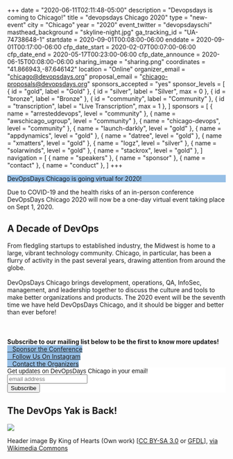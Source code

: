 +++
date = "2020-06-11T02:11:48-05:00"
description = "Devopsdays is coming to Chicago!"
title = "devopsdays Chicago 2020"
type = "new-event"
city = "Chicago"
year = "2020"
event_twitter = "devopsdayschi"
masthead_background = "skyline-night.jpg"
ga_tracking_id = "UA-74738648-1"
startdate = 2020-09-01T00:08:00-06:00
enddate = 2020-09-01T00:17:00-06:00
cfp_date_start = 2020-02-07T00:07:00-06:00
cfp_date_end = 2020-05-17T00:23:00-06:00
cfp_date_announce = 2020-06-15T00:08:00-06:00
sharing_image = "sharing.png"
coordinates = "41.866943,-87.646142"
location = "Online"
organizer_email = "chicago@devopsdays.org"
proposal_email = "chicago-proposals@devopsdays.org"
sponsors_accepted = "yes"
sponsor_levels = [
    { id = "gold", label = "Gold" },
    { id = "silver", label = "Silver", max = 0 },
    { id = "bronze", label = "Bronze" },
    { id = "community", label = "Community" },
    { id = "transcription", label = "Live Transcription", max = 1 },
]
sponsors = [
    { name = "arresteddevops", level = "community" },
    { name = "awschicago_ugroup", level = "community" },
    { name = "chicago-devops", level = "community" },
    { name = "launch-darkly", level = "gold" },
    { name = "appdynamics", level = "gold" },
    { name = "datree", level = "gold" },
    { name = "xmatters", level = "gold" },
    { name = "logz", level = "silver" },
    { name = "solarwinds", level = "gold" },
    { name = "stackrox", level = "gold" },
]
navigation = [
    { name = "speakers" },
    { name = "sponsor" },
    { name = "contact" },
    { name = "conduct" },
]
+++
<div class = "row">
  <div class = "col-md-6 push-md-6">
  <p class="btn btn-primary btn-block" style = "margin-top: 10px; margin-bottom: 10px; background-color: #96bfe6; border-color: #96bfe6;">DevOpsDays Chicago is going virtual for 2020!</p>

  Due to COVID-19 and the health risks of an in-person conference DevOpsDays Chicago 2020 will now be a one-day virtual event taking place on Sept 1, 2020.

<h2>A Decade of DevOps</h2>
From fledgling startups to established industry, the Midwest is home to a large, vibrant technology community. Chicago, in particular, has been a flurry of activity in the past several years, drawing attention from around the globe.
<br><br>
DevOpsDays Chicago brings development, operations, QA, InfoSec, management, and leadership together to discuss the culture and tools to make better organizations and products. The 2020 event will be the seventh time we have held DevOpsDays Chicago, and it should be bigger and better than ever before!
<!-- <br><br>
The format of DevOpsDays Chicago includes a single track of 30 minute talks in the morning of each day, followed by Ignite talks (5 minute lightning talks). We spend the rest of the afternoon in Open Spaces, which are considered a key portion of the event. -->
<br><br>
<br><br>
<b>Subscribe to our mailing list below to be the first to know more updates!</b>
<div class = "row">
  <div class = "col-md-12">
    <div class = "row justify-content-center">
      <div class = "d-flex p-2">
        <a class="btn btn-primary btn-block"  style = "margin-top: 10px; margin-bottom: 10px; background-color: #96bfe6; border-color: #96bfe6;" href="/events/2020/chicago/sponsor">
          <i class="fa fa-money fa-lg"></i>   Sponsor the Conference
        </a>
      </div>
      <div class = "d-flex p-2">
        <a class="btn btn-primary btn-block"  style = "margin-top: 10px; margin-bottom: 10px; background-color: #96bfe6; border-color: #96bfe6;" href="https://www.instagram.com/devopsdayschi/">
          <i class="fa fa-instagram fa-lg"></i>   Follow Us On Instagram
        </a>
      </div>
      <div class = "d-flex p-2">
        <a class="btn btn-primary btn-block"  style = "margin-top: 10px; margin-bottom: 10px; background-color: #96bfe6; border-color: #96bfe6;" href="/events/2020/chicago/contact">
          <i class="fa fa-envelope-o fa-lg"></i>   Contact the Organizers
        </a>
      </div>
      <!-- <div class = "d-flex p-2">
        <a class="btn btn-primary btn-block"  style = "margin-top: 10px; margin-bottom: 10px; background-color: #96bfe6; border-color: #96bfe6;" href="https://www.papercall.io/devopsdays-chicago-2020">
          <i class="fa fa-microphone fa-lg"></i>   Propose a Talk
        </a>
      </div> -->
    </div>

  <div class = "row">
  <div class = "col-md-6">
  
  <!-- Begin Mailchimp Signup Form -->
  <link href="//cdn-images.mailchimp.com/embedcode/slim-10_7.css" rel="stylesheet" type="text/css">
  <style type="text/css">
    #mc_embed_signup{background:#fff; clear:left; font:14px Helvetica,Arial,sans-serif; }
    /* Add your own Mailchimp form style overrides in your site stylesheet or in this style block.
      We recommend moving this block and the preceding CSS link to the HEAD of your HTML file. */
  </style>
  <div id="mc_embed_signup">
  <form action="https://devopsdays.us17.list-manage.com/subscribe/post?u=73fa675560db334c7a7c193b4&id=f0b1752604" method="post" id="mc-embedded-subscribe-form" name="mc-embedded-subscribe-form" class="validate" target="_blank" novalidate>
      <div id="mc_embed_signup_scroll">
    <label for="mce-EMAIL">Get updates on DevOpsDays Chicago in your email!</label>
    <input type="email" value="" name="EMAIL" class="email" id="mce-EMAIL" placeholder="email address" required>
      <!-- real people should not fill this in and expect good things - do not remove this or risk form bot signups-->
      <div style="position: absolute; left: -5000px;" aria-hidden="true"><input type="text" name="b_73fa675560db334c7a7c193b4_f0b1752604" tabindex="-1" value=""></div>
      <div class="clear"><input type="submit" value="Subscribe" name="subscribe" id="mc-embedded-subscribe" class="button"></div>
      </div>
  </form>

  </div>

  <!--End mc_embed_signup-->
  </div>
</div>
  </div>
</div> 

  </div>
  <div class = "col-md-6 pull-md-6">
    <div class = "row"><!-- begin a content element -->
      <div class = "col-md-12">
      <!-- <div class = "row justify-content-center">
        <div class = "d-flex p-2">
          <a class="btn btn-primary btn-block"  style = "margin-top: 10px; margin-bottom: 10px; background-color: #96bfe6; border-color: #96bfe6;" href="/events/2020/chicago/sponsor">
            <i class="fa fa-money fa-lg"></i>   Sponsor the Conference
          </a>
        </div>
        <div class = "d-flex p-2">
          <a class="btn btn-primary btn-block"  style = "margin-top: 10px; margin-bottom: 10px; background-color: #96bfe6; border-color: #96bfe6;" href="/events/2020/chicago/contact">
            <i class="fa fa-envelope-o fa-lg"></i>   Contact the Organizers
          </a>
        </div>
        </div>
      </div>
    </div>
        <div class = "row">
      <div class = "col-md-12">
      <div class = "row justify-content-center">
        <div class = "d-flex p-2">
          <a class="btn btn-primary btn-block"  style = "margin-top: 10px; margin-bottom: 10px; background-color: #96bfe6; border-color: #96bfe6;" href="/events/2020/chicago/program">
            <i class="fa fa-book fa-lg"></i>   View the Program
          </a>
        </div>
        </div>
      </div>
    </div> -->
<h2>The DevOps Yak is Back!</h2>
<img src = "/events/2020/chicago/yak.png" class = "img-fluid">

  </div>

</div>

<p class="font-italic">Header image By King of Hearts (Own work) [<a href="http://creativecommons.org/licenses/by-sa/3.0">CC BY-SA 3.0</a> or <a href="http://www.gnu.org/copyleft/fdl.html">GFDL</a>], <a href="https://commons.wikimedia.org/wiki/File%3AChicago_from_North_Avenue_Beach_June_2015_panorama_2.jpg">via Wikimedia Commons</a></p>
